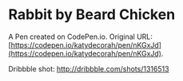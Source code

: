 # Rabbit by Beard Chicken

A Pen created on CodePen.io. Original URL: [https://codepen.io/katydecorah/pen/nKGxJd](https://codepen.io/katydecorah/pen/nKGxJd).

Dribbble shot: http://dribbble.com/shots/1316513